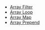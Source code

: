 - [Array Filter](https://github.com/majimboo/node-benchmarks/blob/master/results/array_filter.md)
- [Array Loop](https://github.com/majimboo/node-benchmarks/blob/master/results/array_loop.md)
- [Array Map](https://github.com/majimboo/node-benchmarks/blob/master/results/array_map.md)
- [Array Prepend](https://github.com/majimboo/node-benchmarks/blob/master/results/array_prepend.md)
